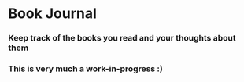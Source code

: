 # Book Journal

### Keep track of the books you read and your thoughts about them

### This is very much a work-in-progress :)
